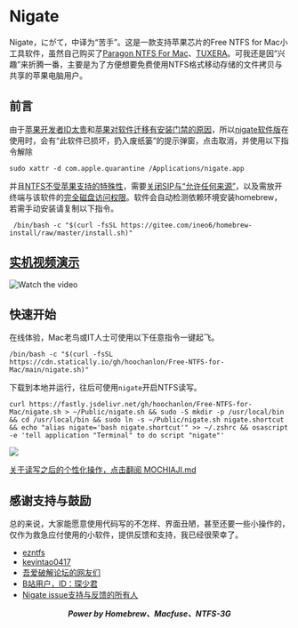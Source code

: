 # Nigate

Nigate，にがて，中译为“苦手”。这是一款支持苹果芯片的Free NTFS for Mac小工具软件，虽然自己购买了[Paragon NTFS For Mac](https://www.paragon-software.com/home/ntfs-mac/)、[TUXERA](https://www.tuxera.com)。可我还是因“兴趣”来折腾一番，主要是为了方便想要免费使用NTFS格式移动存储的文件拷贝与共享的苹果电脑用户。

## 前言

由于[苹果开发者ID太贵](https://blog.csdn.net/Alexander_Wei/article/details/111149103)和[苹果对软件迁移有安装门禁的原因](https://developer.apple.com/cn/developer-id/)，所以[nigate软件版](https://github.com/hoochanlon/Free-NTFS-for-Mac/releases/download/v1.1/nigate.dmg)在使用时，会有“此软件已损坏，扔入废纸篓”的提示弹窗，点击取消，并使用以下指令解除

```shell
sudo xattr -d com.apple.quarantine /Applications/nigate.app
```
 
并且[NTFS不受苹果支持的特殊性](https://zh.wikipedia.org/wiki/NTFS)，需要[关闭SIP与“允许任何来源”](http://www.downza.cn/mac/10419030.html)，以及需放开终端与该软件的[完全磁盘访问权限](https://github.com/MacPaw/PermissionsKit)。软件会自动检测依赖环境安装homebrew，若需手动安装请复制以下指令。

```shell
 /bin/bash -c "$(curl -fsSL https://gitee.com/ineo6/homebrew-install/raw/master/install.sh)"
``` 
  
## [实机视频演示](https://www.bilibili.com/video/BV1XG4y1f79N)

![Watch the video](https://fastly.jsdelivr.net/gh/hoochanlon/free-mac-ntfs/shashin/example.png)

## 快速开始

在线体验，Mac老鸟或IT人士可使用以下任意指令一键起飞。

 ```shell
 /bin/bash -c "$(curl -fsSL https://cdn.statically.io/gh/hoochanlon/Free-NTFS-for-Mac/main/nigate.sh)"
 ```
 
下载到本地并运行，往后可使用`nigate`开启NTFS读写。

```shell
curl https://fastly.jsdelivr.net/gh/hoochanlon/Free-NTFS-for-Mac/nigate.sh > ~/Public/nigate.sh && sudo -S mkdir -p /usr/local/bin && cd /usr/local/bin && sudo ln -s ~/Public/nigate.sh nigate.shortcut && echo "alias nigate='bash nigate.shortcut'" >> ~/.zshrc && osascript -e 'tell application "Terminal" to do script "nigate"'
```
 
![](https://fastly.jsdelivr.net/gh/hoochanlon/Free-NTFS-for-Mac/shashin/ln-s-to-nigate.png)

[关于读写之后的个性化操作，点击翻阅 MOCHIAJI.md](MOCHIAJI.md)


 ## 感谢支持与鼓励
 
 总的来说，大家能愿意使用代码写的不怎样、界面丑陋，甚至还要一些小操作的，仅作为救急应付使用的小软件，提供反馈和支持，我已经很荣幸了。

* [ezntfs](https://github.com/lezgomatt/ezntfs/issues/8#issuecomment-1374428139)
* [kevintao0417](https://github.com/hoochanlon/Free-NTFS-for-Mac/issues/3)
* [吾爱破解论坛的网友们](https://www.52pojie.cn/forum.php?mod=viewthread&tid=1735607&page=1#pid45353784)
* [B站用户，ID：琛少君](https://space.bilibili.com/32713000)
* [Nigate issue支持与反馈的所有人](https://github.com/hoochanlon/Free-NTFS-for-Mac/issues/9)


<div align="center">
<i>
<b>Power by Homebrew、Macfuse、NTFS-3G</b>
</i>
</div>


